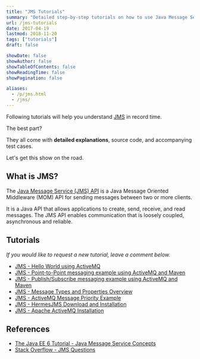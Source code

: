 ```yaml
---
title: "JMS Tutorials"
summary: "Detailed step-by-step tutorials on how to use Java Message Service."
url: /jms-tutorials
date: 2017-04-19
lastmod: 2018-11-20
tags: ["tutorials"]
draft: false

showDate: false
showAuthor: false
showTableOfContents: false
showReadingTime: false
showPagination: false

aliases:
  - /p/jms.html
  - /jms/
---
```


Following tutorials will help you understand [JMS](https://en.wikipedia.org/wiki/Java_Message_Service) in record time.

The best part?

They all come with **detailed explanations**, source code, and accompanying test cases.

Let's get this show on the road.

## What is JMS?

The [Java Message Service (JMS) API](http://docs.oracle.com/javaee/6/tutorial/doc/bnceh.html) is a Java Message Oriented Middleware (MOM) API for sending messages between two or more clients.

It is a Java API that allows applications to create, send, receive, and read messages. The JMS API enables communication that is loosely coupled, asynchronous and reliable.

## Tutorials

_If you would like to request a new tutorial, leave a comment below._

* [JMS - Hello World using ActiveMQ](/jms-hello-world-activemq-maven.html)
* [JMS - Point-to-Point messaging example using ActiveMQ and Maven](/jms-point-to-point-messaging-example-activemq-maven.html)
* [JMS - Publish/Subscribe messaging example using ActiveMQ and Maven](/jms-publish-subscribe-messaging-example-activemq-maven.html)
* [JMS - Message Types and Properties Overview](/jms-message-types-properties-overview.html)
* [JMS - ActiveMQ Message Priority Example](/jms-activemq-message-priority-example.html)
* [JMS - HermesJMS Download and Installation](/jms-hermesjms-download-installation.html)
* [JMS - Apache ActiveMQ Installation](/jms-apache-activemq-installation.html)

## References

* [The Java EE 6 Tutorial - Java Message Service Concepts](http://docs.oracle.com/javaee/6/tutorial/doc/bncdq.html)
* [Stack Overflow - JMS Questions](https://stackoverflow.com/questions/tagged/jms)
